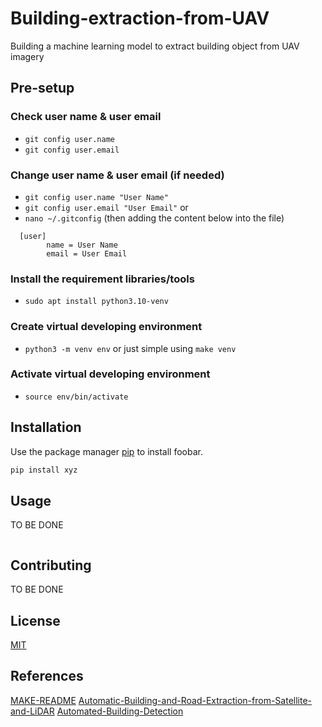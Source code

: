 # Building-extraction-from-UAV

Building a machine learning model to extract building object from UAV imagery

## Pre-setup

### Check user name & user email
 - `git config user.name`
 - `git config user.email`

### Change user name & user email (if needed)
- `git config user.name "User Name"`
- `git config user.email "User Email"` or
- `nano ~/.gitconfig` (then adding the content below into the file)
```
  [user]
        name = User Name
        email = User Email
```
### Install the requirement libraries/tools
- `sudo apt install python3.10-venv`

### Create virtual developing environment
- `python3 -m venv env` or just simple using `make venv`

### Activate virtual developing environment
-  `source env/bin/activate`

## Installation

Use the package manager [pip](https://pip.pypa.io/en/stable/) to install foobar.

```bash
pip install xyz
```

## Usage

TO BE DONE
```python

```

## Contributing

TO BE DONE

## License

[MIT](https://choosealicense.com/licenses/mit/)

## References
[MAKE-README](https://www.makeareadme.com/)
[Automatic-Building-and-Road-Extraction-from-Satellite-and-LiDAR](https://github.com/khlaifiabilel/Automatic-Building-and-Road-Extraction-from-Satellite-and-LiDAR/)
[Automated-Building-Detection](https://github.com/Sathyam-Rajpal/Automated-Building-Detection)
